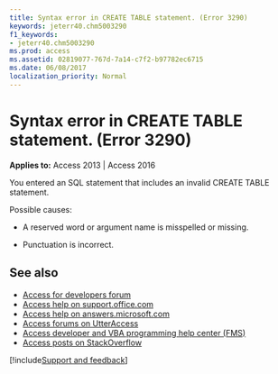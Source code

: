 ```yaml
---
title: Syntax error in CREATE TABLE statement. (Error 3290)
keywords: jeterr40.chm5003290
f1_keywords:
- jeterr40.chm5003290
ms.prod: access
ms.assetid: 02819077-767d-7a14-c7f2-b97782ec6715
ms.date: 06/08/2017
localization_priority: Normal
---
```



# Syntax error in CREATE TABLE statement. (Error 3290)

  

**Applies to:** Access 2013 | Access 2016

You entered an SQL statement that includes an invalid CREATE TABLE statement.

Possible causes:


- A reserved word or argument name is misspelled or missing.
    
- Punctuation is incorrect.
    

## See also

- [Access for developers forum](https://social.msdn.microsoft.com/Forums/office/home?forum=accessdev)
- [Access help on support.office.com](https://support.office.com/search/results?query=Access)
- [Access help on answers.microsoft.com](https://answers.microsoft.com/)
- [Access forums on UtterAccess](https://www.utteraccess.com/forum/index.php?act=idx)
- [Access developer and VBA programming help center (FMS)](https://www.fmsinc.com/MicrosoftAccess/developer/)
- [Access posts on StackOverflow](https://stackoverflow.com/questions/tagged/ms-access)

[!include[Support and feedback](~/includes/feedback-boilerplate.md)]
